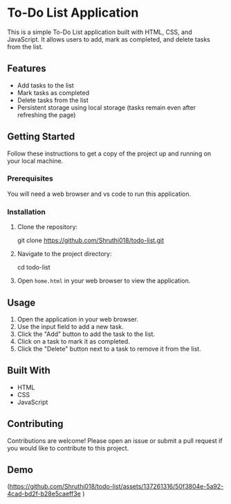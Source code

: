 # To-Do List Application

This is a simple To-Do List application built with HTML, CSS, and JavaScript. It allows users to add, mark as completed, and delete tasks from the list.

## Features

- Add tasks to the list
- Mark tasks as completed
- Delete tasks from the list
- Persistent storage using local storage (tasks remain even after refreshing the page)


## Getting Started

Follow these instructions to get a copy of the project up and running on your local machine.

### Prerequisites

You will need a web browser and vs code to run this application.

### Installation

1. Clone the repository:

    git clone https://github.com/Shruthi018/todo-list.git

2. Navigate to the project directory:

    cd todo-list

3. Open `home.html` in your web browser to view the application.

## Usage

1. Open the application in your web browser.
2. Use the input field to add a new task.
3. Click the "Add" button to add the task to the list.
4. Click on a task to mark it as completed.
5. Click the "Delete" button next to a task to remove it from the list.

## Built With

- HTML
- CSS
- JavaScript

## Contributing

Contributions are welcome! Please open an issue or submit a pull request if you would like to contribute to this project.

## Demo

(https://github.com/Shruthi018/todo-list/assets/137261316/50f3804e-5a92-4cad-bd2f-b28e5caeff3e
)

